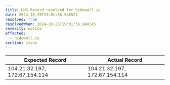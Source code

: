 ```yaml
---
title: DNS Record resolved for hidewall.io
date: 2024-10-25T19:01:56.948521
resolved: True
resolvedWhen: 2024-10-25T19:01:56.948545
severity: notice
affected:
  - hidewall.io
section: issue
---
```


| Expected Record  | Actual Record  |
|------------------|----------------|
| 104.21.32.197, 172.67.154.114 | 104.21.32.197, 172.67.154.114 |
